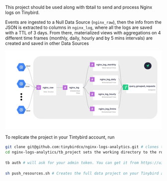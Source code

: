 This project should be used along with tbtail to send and process Nginx logs on Tinybird.

Events are ingested to a Null Data Source (`nginx_raw`), then the info from the JSON is extracted to columns in `nginx_log`, where all the logs are saved with a TTL of 3 days. From there, materialized views with aggregations on 4 different time frames (monthly, daily, hourly and by 5 mins intervals) are created and saved in other Data Sources

![Diagram of what this project creates](/nginx_logs_diagram.png)

To replicate the project in your Tintybird account, run

```bash
git clone git@github.com:tinybirdco/nginx-logs-analytics.git # clones the data project
cd nginx-logs-analytics/tb_project sets the working directory to the root dir of the data project

tb auth # will ask for your admin token. You can get it from https://ui.tinybird.co/tokens. Will create a .tinyb file in the current folder

sh push_resources.sh # Creates the full data project on your Tinybird account (Data Sources, Materialized Views, pipes and endpoints)
```

